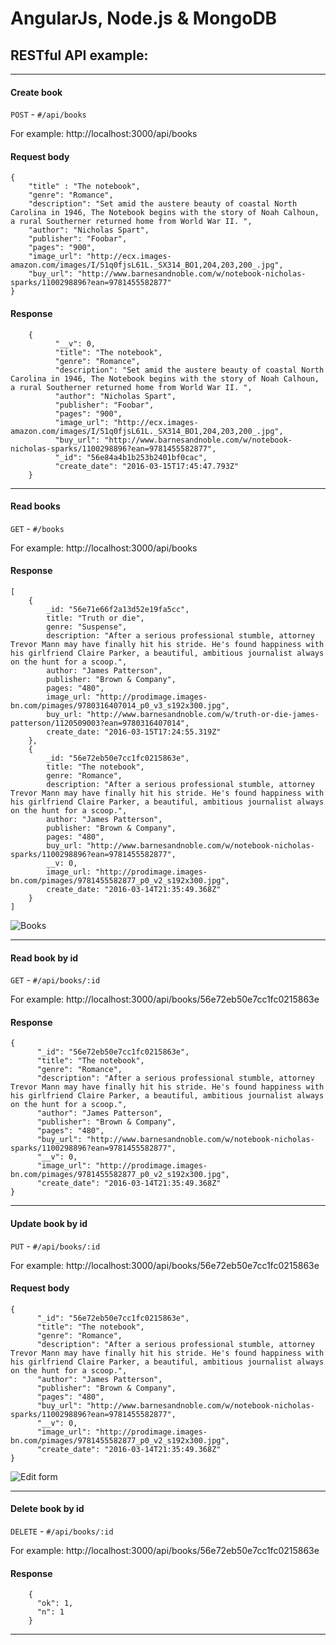 # AngularJs,  Node.js & MongoDB 

## RESTful API example:

----------------------------------------------------------
#### Create book 

`POST`  - `#/api/books`

For example: http://localhost:3000/api/books

#### Request body
	{
	    "title" : "The notebook",
	    "genre": "Romance",
	    "description": "Set amid the austere beauty of coastal North Carolina in 1946, The Notebook begins with the story of Noah Calhoun, a rural Southerner returned home from World War II. ",
	    "author": "Nicholas Spart",
	    "publisher": "Foobar",
	    "pages": "900",
	    "image_url": "http://ecx.images-amazon.com/images/I/51q0fjsL61L._SX314_BO1,204,203,200_.jpg",
	    "buy_url": "http://www.barnesandnoble.com/w/notebook-nicholas-sparks/1100298896?ean=9781455582877"
	}
	
#### Response
		{
			  "__v": 0,
			  "title": "The notebook",
			  "genre": "Romance",
			  "description": "Set amid the austere beauty of coastal North Carolina in 1946, The Notebook begins with the story of Noah Calhoun, a rural Southerner returned home from World War II. ",
			  "author": "Nicholas Spart",
			  "publisher": "Foobar",
			  "pages": "900",
			  "image_url": "http://ecx.images-amazon.com/images/I/51q0fjsL61L._SX314_BO1,204,203,200_.jpg",
			  "buy_url": "http://www.barnesandnoble.com/w/notebook-nicholas-sparks/1100298896?ean=9781455582877",
			  "_id": "56e84a4b1b253b2401bf0cac",
			  "create_date": "2016-03-15T17:45:47.793Z"
		}
		
		
----------------------------------------------------------
#### Read books

`GET`  - `#/books`

For example: http://localhost:3000/api/books

#### Response

    [
	    {
		    _id: "56e71e66f2a13d52e19fa5cc",
		    title: "Truth or die",
		    genre: "Suspense",
		    description: "After a serious professional stumble, attorney Trevor Mann may have finally hit his stride. He's found happiness with his girlfriend Claire Parker, a beautiful, ambitious journalist always on the hunt for a scoop.",
		    author: "James Patterson",
		    publisher: "Brown & Company",
		    pages: "480",
		    image_url: "http://prodimage.images-bn.com/pimages/9780316407014_p0_v3_s192x300.jpg",
		    buy_url: "http://www.barnesandnoble.com/w/truth-or-die-james-patterson/1120509003?ean=9780316407014",
		    create_date: "2016-03-15T17:24:55.319Z"
	    },
	    {
		    _id: "56e72eb50e7cc1fc0215863e",
		    title: "The notebook",
		    genre: "Romance",
		    description: "After a serious professional stumble, attorney Trevor Mann may have finally hit his stride. He's found happiness with his girlfriend Claire Parker, a beautiful, ambitious journalist always on the hunt for a scoop.",
		    author: "James Patterson",
		    publisher: "Brown & Company",
		    pages: "480",
		    buy_url: "http://www.barnesandnoble.com/w/notebook-nicholas-sparks/1100298896?ean=9781455582877",
		    __v: 0,
		    image_url: "http://prodimage.images-bn.com/pimages/9781455582877_p0_v2_s192x300.jpg",
		    create_date: "2016-03-14T21:35:49.368Z"
	    }
    ]


![Books](http://i.imgur.com/I8D99G1.png?1)

---------------------------------------------------------------

#### Read book by id 

`GET`  - `#/api/books/:id`

For example: http://localhost:3000/api/books/56e72eb50e7cc1fc0215863e

#### Response

    {
	      "_id": "56e72eb50e7cc1fc0215863e",
	      "title": "The notebook",
	      "genre": "Romance",
	      "description": "After a serious professional stumble, attorney Trevor Mann may have finally hit his stride. He's found happiness with his girlfriend Claire Parker, a beautiful, ambitious journalist always on the hunt for a scoop.",
	      "author": "James Patterson",
	      "publisher": "Brown & Company",
	      "pages": "480",
	      "buy_url": "http://www.barnesandnoble.com/w/notebook-nicholas-sparks/1100298896?ean=9781455582877",
	      "__v": 0,
	      "image_url": "http://prodimage.images-bn.com/pimages/9781455582877_p0_v2_s192x300.jpg",
	      "create_date": "2016-03-14T21:35:49.368Z"
    }
    
---------------------------------------------------------------

    
#### Update book by id 

`PUT`  - `#/api/books/:id`

For example: http://localhost:3000/api/books/56e72eb50e7cc1fc0215863e

#### Request body
    {
    	  "_id": "56e72eb50e7cc1fc0215863e",
    	  "title": "The notebook",
    	  "genre": "Romance",
    	  "description": "After a serious professional stumble, attorney Trevor Mann may have finally hit his stride. He's found happiness with his girlfriend Claire Parker, a beautiful, ambitious journalist always on the hunt for a scoop.",
    	  "author": "James Patterson",
    	  "publisher": "Brown & Company",
    	  "pages": "480",
    	  "buy_url": "http://www.barnesandnoble.com/w/notebook-nicholas-sparks/1100298896?ean=9781455582877",
    	  "__v": 0,
    	  "image_url": "http://prodimage.images-bn.com/pimages/9781455582877_p0_v2_s192x300.jpg",
    	  "create_date": "2016-03-14T21:35:49.368Z"
    }
![Edit form](http://i.imgur.com/gcKlxVm.png?1)

---------------------------------------------------------------


#### Delete book by id 

`DELETE`  - `#/api/books/:id`

For example: http://localhost:3000/api/books/56e72eb50e7cc1fc0215863e

#### Response

		{
		  "ok": 1,
		  "n": 1
		}

---------------------------------------------------------------
